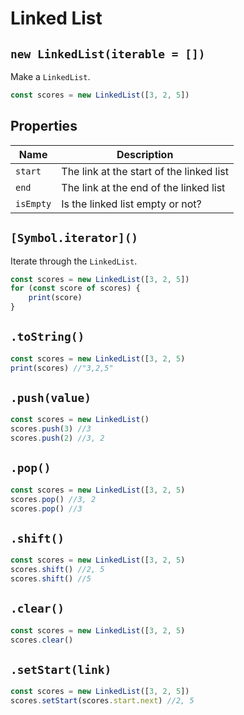 # Linked List

## `new LinkedList(iterable = [])`
Make a `LinkedList`.
```js
const scores = new LinkedList([3, 2, 5])
```

## Properties
| Name      | Description                              |
| --------- | ---------------------------------------- |
| `start`   | The link at the start of the linked list |
| `end`     | The link at the end of the linked list   |
| `isEmpty` | Is the linked list empty or not?         |

## `[Symbol.iterator]()`
Iterate through the `LinkedList`.
```js
const scores = new LinkedList([3, 2, 5])
for (const score of scores) {
    print(score)
}
```

## `.toString()`

```javascript
const scores = new LinkedList([3, 2, 5)
print(scores) //"3,2,5"
```

## `.push(value)`

```javascript
const scores = new LinkedList()
scores.push(3) //3
scores.push(2) //3, 2
```

## `.pop()`

```javascript
const scores = new LinkedList([3, 2, 5)
scores.pop() //3, 2
scores.pop() //3
```

## `.shift()`

```javascript
const scores = new LinkedList([3, 2, 5)
scores.shift() //2, 5
scores.shift() //5
```

## `.clear()`

```javascript
const scores = new LinkedList([3, 2, 5)
scores.clear()
```

## `.setStart(link)`

```javascript
const scores = new LinkedList([3, 2, 5])
scores.setStart(scores.start.next) //2, 5
```